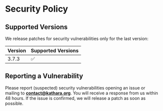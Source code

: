 # Security Policy

## Supported Versions

We release patches for security vulnerabilities only for the last version:

| Version | Supported Versions |
|---------|--------------------|
| 3.7.3   | :white_check_mark: |

## Reporting a Vulnerability

Please report (suspected) security vulnerabilities opening an issue or mailing to
**[contact@kathara.org](mailto:contact@kathara.org)**. You will receive a response from
us within 48 hours. If the issue is confirmed, we will release a patch as soon
as possible.
